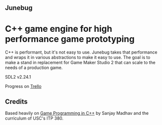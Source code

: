 ## Junebug

# C++ game engine for high performance game prototyping

C++ is performant, but it's not easy to use. Junebug takes that performance and wraps it in various abstractions to make it easy to use. The goal is to make a stand in replacement for Game Maker Studio 2 that can scale to the needs of a production game.

SDL2 v2.24.1

Progress on [Trello](https://trello.com/b/jWgkCUmD/junebug)

## Credits

Based heavily on [Game Programming in C++](https://books.google.com/books/about/Game_Programming_in_C++.html?id=VfxNDwAAQBAJ&source=kp_book_description) by Sanjay Madhav and the curriculum of USC's ITP 380.
